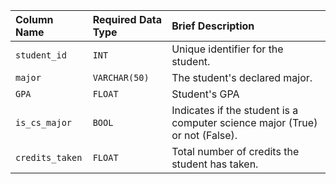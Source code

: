 | Column Name     | Required Data Type | Brief Description |
| :---            | :---              | :---              |
| `student_id`    | `INT`             | Unique identifier for the student. |
| `major`         | `VARCHAR(50)`     | The student's declared major. |
| `GPA`           | `FLOAT`           | Student's GPA |
| `is_cs_major`   | `BOOL`            | Indicates if the student is a computer science major (True) or not (False). |
| `credits_taken` | `FLOAT`           | Total number of credits the student has taken. |
